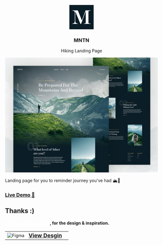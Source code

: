 <!-- PROJECT LOGO -->
<div align="center">
  <a href="https://github.com/Ashik-AD/react-dashboard">
    <img src="./assets/logo.png" alt="Logo" width="80" height="80">
  </a>

<h3 align="center">MNTN</h3>

  <p align="center">
    Hiking Landing Page
</div>

<img src="./assets/showcase.jpg" />

Landing page for you to reminder journey you've had 🏔️🗻

### <a href="https://landmntn.netlify.app/">Live Demo 🚀</a>

## Thanks :)

#### <a href="http://krystonschwarze.com/" style="color: white;"> Kryston Schwarze 💜😊</a>, for the design & inspiration.

|                                                                                                           |                                                                                                                            |     |
| --------------------------------------------------------------------------------------------------------- | -------------------------------------------------------------------------------------------------------------------------- | --- |
| ![Figma](https://img.shields.io/badge/figma-%23F24E1E.svg?style=for-the-badge&logo=figma&logoColor=white) | <a href="https://www.figma.com/community/file/788675347108478517" style="font-size:18px;font-weight:700;"> View Desgin</a> |
